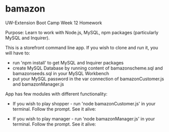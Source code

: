 # bamazon
UW-Extension Boot Camp Week 12 Homework

Purpose: Learn to work with Node.js, MySQL, npm packages (particularly MySQL and Inquirer).

This is a storefront command line app. If you wish to clone and run it, you will have to:
* run 'npm install' to get MySQL and Inquirer packages
* create MySQL Database by running content of bamazonscheme.sql and bamazonseeds.sql in your MySQL Workbench
* put your MySQL password in the var connection of bamazonCustomer.js and bamazonManager.js

App has few modules with different functionality:
* If you wish to play shopper - run 'node bamazonCustomer.js' in your terminal. Follow the prompt.
See it alive:


* If you wish to play manager - run 'node bamazonManager.js' in your terminal. Follow the prompt.
See it alive: